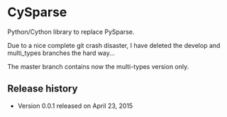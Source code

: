 # CySparse

Python/Cython library to replace PySparse.

Due to a nice complete git crash disaster, I have deleted the develop and multi_types branches
the hard way... 

The master branch contains now the multi-types version only.

## Release history

- Version 0.0.1 released on April 23, 2015

